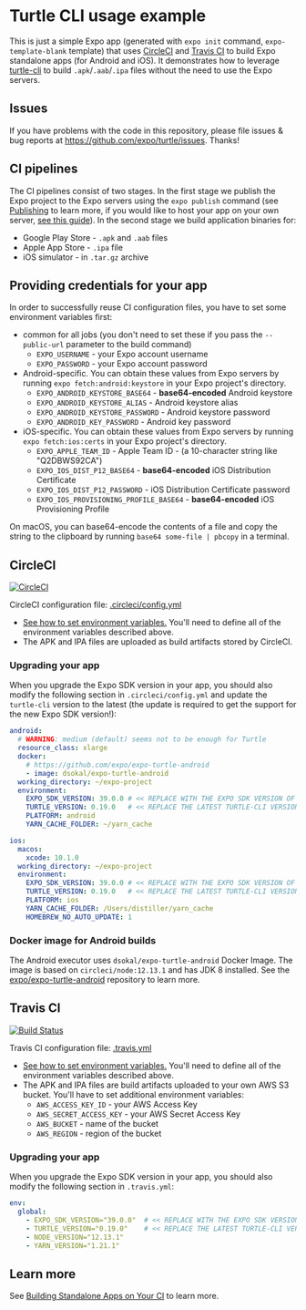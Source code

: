 # Turtle CLI usage example

This is just a simple Expo app (generated with `expo init` command, `expo-template-blank` template) that uses [CircleCI](https://circleci.com) and [Travis CI](https://travis-ci.org/) to build Expo standalone apps (for Android and iOS). It demonstrates how to leverage [turtle-cli](https://www.npmjs.com/package/turtle-cli) to build `.apk`/`.aab`/`.ipa` files without the need to use the Expo servers.

## Issues

If you have problems with the code in this repository, please file issues & bug reports at https://github.com/expo/turtle/issues. Thanks!

## CI pipelines

The CI pipelines consist of two stages. In the first stage we publish the Expo project to the Expo servers using the `expo publish` command (see [Publishing](https://docs.expo.io/versions/latest/workflow/publishing) to learn more, if you would like to host your app on your own server, [see this guide](https://docs.expo.io/versions/latest/distribution/hosting-your-app)). In the second stage we build application binaries for:
- Google Play Store - `.apk` and `.aab` files
- Apple App Store - `.ipa` file
- iOS simulator - in `.tar.gz` archive

## Providing credentials for your app

In order to successfully reuse CI configuration files, you have to set some environment variables first:
- common for all jobs (you don't need to set these if you pass the `--public-url` parameter to the build command)
  * `EXPO_USERNAME` - your Expo account username
  * `EXPO_PASSWORD` - your Expo account password
- Android-specific. You can obtain these values from Expo servers
by running `expo fetch:android:keystore` in your Expo project's directory.
  * `EXPO_ANDROID_KEYSTORE_BASE64` - **base64-encoded** Android keystore
  * `EXPO_ANDROID_KEYSTORE_ALIAS` - Android keystore alias
  * `EXPO_ANDROID_KEYSTORE_PASSWORD` - Android keystore password
  * `EXPO_ANDROID_KEY_PASSWORD` - Android key password
- iOS-specific. You can obtain these values from Expo servers
by running `expo fetch:ios:certs` in your Expo project's directory.
  * `EXPO_APPLE_TEAM_ID` - Apple Team ID - (a 10-character string like "Q2DBWS92CA")
  * `EXPO_IOS_DIST_P12_BASE64` - **base64-encoded** iOS Distribution Certificate
  * `EXPO_IOS_DIST_P12_PASSWORD` - iOS Distribution Certificate password
  * `EXPO_IOS_PROVISIONING_PROFILE_BASE64` - **base64-encoded** iOS Provisioning Profile

On macOS, you can base64-encode the contents of a file and copy the string to
the clipboard by running `base64 some-file | pbcopy` in a terminal.

## CircleCI

[![CircleCI](https://circleci.com/gh/expo/turtle-cli-example.svg?style=svg)](https://circleci.com/gh/expo/turtle-cli-example)

CircleCI configuration file: [.circleci/config.yml](.circleci/config.yml)
- [See how to set environment variables.](https://circleci.com/docs/2.0/env-vars/#setting-an-environment-variable-in-a-project)
You'll need to define all of the environment variables described above.
- The APK and IPA files are uploaded as build artifacts stored by CircleCI.

### Upgrading your app

When you upgrade the Expo SDK version in your app, you should also modify the following section in `.circleci/config.yml` and update the `turtle-cli` version to the latest (the update is required to get the support for the new Expo SDK version!):
```yaml
android:
  # WARNING: medium (default) seems not to be enough for Turtle
  resource_class: xlarge
  docker:
    # https://github.com/expo/expo-turtle-android
    - image: dsokal/expo-turtle-android
  working_directory: ~/expo-project
  environment:
    EXPO_SDK_VERSION: 39.0.0 # << REPLACE WITH THE EXPO SDK VERSION OF YOUR APP
    TURTLE_VERSION: 0.19.0   # << REPLACE THE LATEST TURTLE-CLI VERSION HERE
    PLATFORM: android
    YARN_CACHE_FOLDER: ~/yarn_cache

ios:
  macos:
    xcode: 10.1.0
  working_directory: ~/expo-project
  environment:
    EXPO_SDK_VERSION: 39.0.0 # << REPLACE WITH THE EXPO SDK VERSION OF YOUR APP
    TURTLE_VERSION: 0.19.0   # << REPLACE THE LATEST TURTLE-CLI VERSION HERE
    PLATFORM: ios
    YARN_CACHE_FOLDER: /Users/distiller/yarn_cache
    HOMEBREW_NO_AUTO_UPDATE: 1
```

### Docker image for Android builds

The Android executor uses `dsokal/expo-turtle-android` Docker Image. The image is based on `circleci/node:12.13.1` and has JDK 8 installed. See the [expo/expo-turtle-android](https://github.com/expo/expo-turtle-android) repository to learn more.

## Travis CI

[![Build Status](https://travis-ci.org/expo/turtle-cli-example.svg?branch=master)](https://travis-ci.org/expo/turtle-cli-example)

Travis CI configuration file: [.travis.yml](.travis.yml)
- [See how to set environment variables.](https://docs.travis-ci.com/user/environment-variables/)
You'll need to define all of the environment variables described above.
- The APK and IPA files are build artifacts uploaded to your own AWS S3 bucket.
You'll have to set additional environment variables:
  * `AWS_ACCESS_KEY_ID` - your AWS Access Key
  * `AWS_SECRET_ACCESS_KEY` - your AWS Secret Access Key
  * `AWS_BUCKET` - name of the bucket
  * `AWS_REGION` - region of the bucket

### Upgrading your app

When you upgrade the Expo SDK version in your app, you should also modify the following section in `.travis.yml`:
```yaml
env:
  global:
    - EXPO_SDK_VERSION="39.0.0"  # << REPLACE WITH THE EXPO SDK VERSION OF YOUR APP
    - TURTLE_VERSION="0.19.0"    # << REPLACE THE LATEST TURTLE-CLI VERSION HERE
    - NODE_VERSION="12.13.1"
    - YARN_VERSION="1.21.1"
```

## Learn more

See [Building Standalone Apps on Your CI](https://docs.expo.io/versions/latest/distribution/turtle-cli) to learn more.
